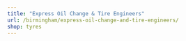 ```yaml
---
title: "Express Oil Change & Tire Engineers"
url: /birmingham/express-oil-change-and-tire-engineers/
shop: tyres
---
```

